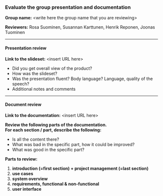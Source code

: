 ### Evaluate the group presentation and documentation

**Group name:** \<write here the group name that you are reviewing\>

**Reviewers:** Rosa Suominen, Susannan Karttunen, Henrik Reponen, Joonas Tuominen

---
#### Presentation review

**Link to the slideset:** \<insert URL here\>

* Did you get overall view of the product?
* How was the slideset?
* Was the presentation fluent? Body language? Language, quality of the speech?
* Additional notes and comments

---
#### Document review

**Link to the documentation:** \<insert URL here\>

**Review the following parts of the documentation.**<BR/>
**For each section / part, describe the following:**
* Is all the content there?
* What was bad in the specific part, how it could be improved?
* What was good in the specific part?

**Parts to review:**

1. **introduction (=first section) + project management (=last section)**
1. **use cases**
1. **system overview**
1. **requirements, functional & non-functional**
1. **user interface**

